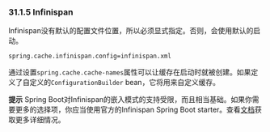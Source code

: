### 31.1.5 Infinispan

Infinispan没有默认的配置文件位置，所以必须显式指定。否则，会使用默认的启动。
```properties
spring.cache.infinispan.config=infinispan.xml
```

通过设置`spring.cache.cache-names`属性可以让缓存在启动时就被创建。如果定义了自定义的`ConfigurationBuilder` bean，它将用来自定义缓存。

**提示** Spring Boot对Infinispan的嵌入模式的支持受限，而且相当基础。如果你需要更多的选择项，你应当使用官方的Infinispan Spring Boot starter。查看[文档](https://github.com/infinispan/infinispan-spring-boot)获取更多详细情况。
